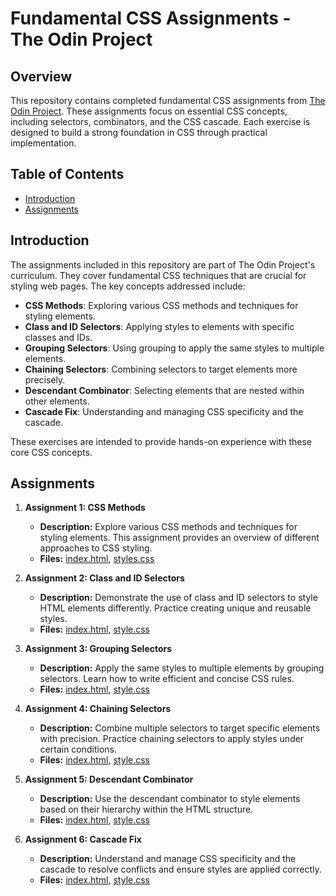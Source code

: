 # Fundamental CSS Assignments - The Odin Project

## Overview

This repository contains completed fundamental CSS assignments from [The Odin Project](https://www.theodinproject.com). These assignments focus on essential CSS concepts, including selectors, combinators, and the CSS cascade. Each exercise is designed to build a strong foundation in CSS through practical implementation.

## Table of Contents

- [Introduction](#introduction)
- [Assignments](#assignments)

## Introduction

The assignments included in this repository are part of The Odin Project's curriculum. They cover fundamental CSS techniques that are crucial for styling web pages. The key concepts addressed include:

- **CSS Methods**: Exploring various CSS methods and techniques for styling elements.
- **Class and ID Selectors**: Applying styles to elements with specific classes and IDs.
- **Grouping Selectors**: Using grouping to apply the same styles to multiple elements.
- **Chaining Selectors**: Combining selectors to target elements more precisely.
- **Descendant Combinator**: Selecting elements that are nested within other elements.
- **Cascade Fix**: Understanding and managing CSS specificity and the cascade.

These exercises are intended to provide hands-on experience with these core CSS concepts.

## Assignments

1. **Assignment 1: CSS Methods**
   - **Description:** Explore various CSS methods and techniques for styling elements. This assignment provides an overview of different approaches to CSS styling.
   - **Files:** [index.html](01-css-methods/index.html), [styles.css](01-css-methods/styles.css)

2. **Assignment 2: Class and ID Selectors**
   - **Description:** Demonstrate the use of class and ID selectors to style HTML elements differently. Practice creating unique and reusable styles.
   - **Files:** [index.html](02-class-id-selectors/index.html), [style.css](02-class-id-selectors/style.css)

3. **Assignment 3: Grouping Selectors**
   - **Description:** Apply the same styles to multiple elements by grouping selectors. Learn how to write efficient and concise CSS rules.
   - **Files:** [index.html](03-grouping-selectors/index.html), [style.css](03-grouping-selectors/style.css)

4. **Assignment 4: Chaining Selectors**
   - **Description:** Combine multiple selectors to target specific elements with precision. Practice chaining selectors to apply styles under certain conditions.
   - **Files:** [index.html](04-chaining-selectors/index.html), [style.css](04-chaining-selectors/style.css)

5. **Assignment 5: Descendant Combinator**
   - **Description:** Use the descendant combinator to style elements based on their hierarchy within the HTML structure.
   - **Files:** [index.html](05-descendant-combinator/index.html), [style.css](05-descendant-combinator/style.css)

6. **Assignment 6: Cascade Fix**
   - **Description:** Understand and manage CSS specificity and the cascade to resolve conflicts and ensure styles are applied correctly.
   - **Files:** [index.html](06-cascade-fix/index.html), [style.css](06-cascade-fix/style.css)
